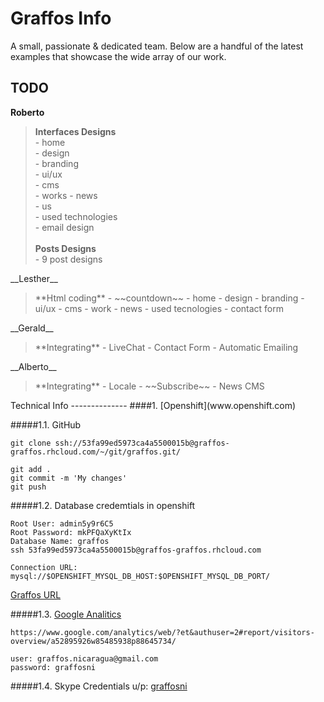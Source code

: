 Graffos Info
=============

A small, passionate & dedicated team. Below are a handful of the latest examples that showcase the wide array of our work.

TODO
----

   __Roberto__  
    <blockquote> **Interfaces Designs**  
         - home  
         - design  
         - branding  
         - ui/ux  
         - cms  
         - works
         - news  
         - us  
         - used technologies  
         - email design  
         <br/>
      **Posts Designs**    
         - 9 post designs  
   </blockquote>
   __Lesther__  
      <blockquote> **Html coding**  
         - ~~countdown~~  
         - home  
         - design  
         - branding  
         - ui/ux  
         - cms  
         - work  
         - news  
         - used tecnologies  
         - contact form  
      </blockquote>
   __Gerald__  
      <blockquote> **Integrating**  
         - LiveChat  
         - Contact Form  
         - Automatic Emailing  
      </blockquote>
   __Alberto__ 
      <blockquote> **Integrating**  
         -  Locale  
         - ~~Subscribe~~  
         -  News CMS  
      </blockquote>
Technical Info
--------------
####1. [Openshift](www.openshift.com)  
  
#####1.1. GitHub  
```
git clone ssh://53fa99ed5973ca4a5500015b@graffos-graffos.rhcloud.com/~/git/graffos.git/  

git add .  
git commit -m 'My changes'  
git push  
```  
  
#####1.2. Database credemtials in openshift  
```  
Root User: admin5y9r6C5  
Root Password: mkPFQaXyKtIx  
Database Name: graffos  
ssh 53fa99ed5973ca4a5500015b@graffos-graffos.rhcloud.com  

Connection URL: mysql://$OPENSHIFT_MYSQL_DB_HOST:$OPENSHIFT_MYSQL_DB_PORT/  

```
[Graffos URL](http://graffos-graffos.rhcloud.com/Graffos/)


#####1.3. [Google Analitics](https://www.google.com/analytics/web/?et&authuser=2#report/visitors-overview/a52895926w85485938p88645734/)
```
https://www.google.com/analytics/web/?et&authuser=2#report/visitors-overview/a52895926w85485938p88645734/

user: graffos.nicaragua@gmail.com
password: graffosni
```

#####1.4. Skype Credentials u/p: [graffosni](admin2014)
